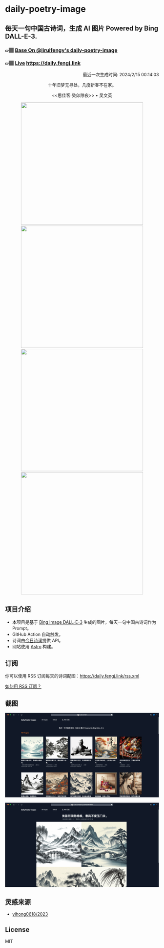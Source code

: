 
# daily-poetry-image

## 每天一句中国古诗词，生成 AI 图片 Powered by Bing DALL-E-3.

### 👉🏽 [Base On @liruifengv's daily-poetry-image](https://github.com/liruifengv/daily-poetry-image)

### 👉🏽 [Live](https://daily.fengj.link) https://daily.fengj.link

<p align="right">
  最近一次生成时间: 2024/2/15 00:14:03
</p>
<p align="center">
十年旧梦无寻处，几度新春不在家。
</p>
<p align="center">
<<思佳客·癸卯除夜>> • 吴文英
</p>
<p align="center">
<img src="https://tse2.mm.bing.net/th/id/OIG4.iN75ob69XicR24_xze4K" height="400" width="400" />
<img src="https://tse1.mm.bing.net/th/id/OIG4.ictK9.ZDBbJUnWPoygwo" height="400" width="400" />
<img src="https://tse1.mm.bing.net/th/id/OIG4.K6klM4_Q.v9AwIZAPBez" height="400" width="400" />
<img src="https://tse4.mm.bing.net/th/id/OIG4.Lx64Pn8iVm4iNi1vBTgJ" height="400" width="400" />
</p>

## 项目介绍

-   本项目是基于 [Bing Image DALL-E-3](https://www.bing.com/images/create) 生成的图片，每天一句中国古诗词作为 Prompt。
-   GitHub Action 自动触发。
-   诗词由[今日诗词](https://www.jinrishici.com/)提供 API。
-   网站使用 [Astro](https://astro.build) 构建。

## 订阅

你可以使用 RSS 订阅每天的诗词配图：https://daily.fengj.link/rss.xml

[如何用 RSS 订阅？](https://zhuanlan.zhihu.com/p/55026716)

## 截图

![图片列表](./screenshots/Snipaste_2023-12-28_21-00-26.png)

![图片详情](./screenshots/Snipaste_2023-12-28_21-00-53.png)

## 灵感来源

-   [yihong0618/2023](https://github.com/yihong0618/2023)

## License

MIT
